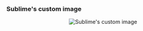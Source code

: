 
### Sublime's custom image
<p align="center">
<img src="https://github.com/MadGeorge/iOSVoiceRecoderVisualiser/blob/master//screencast.png?raw=true" alt="Sublime's custom image"/>
</p>

